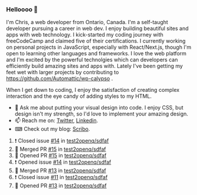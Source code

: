 ### Helloooo 👋

I'm Chris, a web developer from Ontario, Canada. I'm a self-taught developer pursuing a career in web dev. I enjoy building beautiful sites and apps with web technology.
I kick-started my coding journey with freeCodeCamp and claimed five of their certifications.  I currently working on personal projects in JavaScript, especially with React/Next.js, though I'm open to learning other languages and frameworks. I love the web platform and I'm excited by the powerful technolgies which can developers can efficiently build amazing sites and apps with. Lately I've been getting my feet wet with larger projects by contributing to https://github.com/Automattic/wp-calypso .

When I get down to coding, I enjoy the satisfaction of creating complex interaction and the eye candy of adding styles to my HTML. 

- 💬 Ask me about putting your visual design into code. I enjoy CSS, but design isn't my strength, so I'd love to implement your amazing design.
- 📫 Reach me on: [Twitter](https://twitter.com/Christo28120856), [Linkedin](https://www.linkedin.com/in/christopher-stevers-07b9a5204/).
- ⌨ Check out my blog: [Scribo](https://christopherstevers.cf).
<!--
**Christopher-Stevers/Christopher-Stevers** is a ✨ _special_ ✨ repository because its `README.md` (this file) appears on your GitHub profile.

Here are some ideas to get you started:

- 🔭 I’m currently working on ...
- 🌱 I’m currently learning ...
- 👯 I’m looking to collaborate on ...
- 🤔 I’m looking for help with ...
- 😄 Pronouns: ...
- ⚡ Fun fact: ...
-->

<!--START_SECTION:activity-->
1. ❗️ Closed issue [#14](https://github.com/test2openq/sdfaf/issues/14) in [test2openq/sdfaf](https://github.com/test2openq/sdfaf)
2. 🎉 Merged PR [#15](https://github.com/test2openq/sdfaf/pull/15) in [test2openq/sdfaf](https://github.com/test2openq/sdfaf)
3. 💪 Opened PR [#15](https://github.com/test2openq/sdfaf/pull/15) in [test2openq/sdfaf](https://github.com/test2openq/sdfaf)
4. ❗️ Opened issue [#14](https://github.com/test2openq/sdfaf/issues/14) in [test2openq/sdfaf](https://github.com/test2openq/sdfaf)
5. 🎉 Merged PR [#13](https://github.com/test2openq/sdfaf/pull/13) in [test2openq/sdfaf](https://github.com/test2openq/sdfaf)
6. ❗️ Closed issue [#11](https://github.com/test2openq/sdfaf/issues/11) in [test2openq/sdfaf](https://github.com/test2openq/sdfaf)
7. 💪 Opened PR [#13](https://github.com/test2openq/sdfaf/pull/13) in [test2openq/sdfaf](https://github.com/test2openq/sdfaf)
<!--END_SECTION:activity-->
